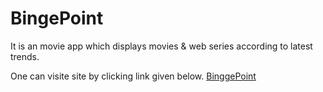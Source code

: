 # BingePoint

It is an movie app which displays movies & web series according to latest trends.

One can visite site by clicking link given below.
[BinggePoint](https://bingepoint.netlify.app/)
